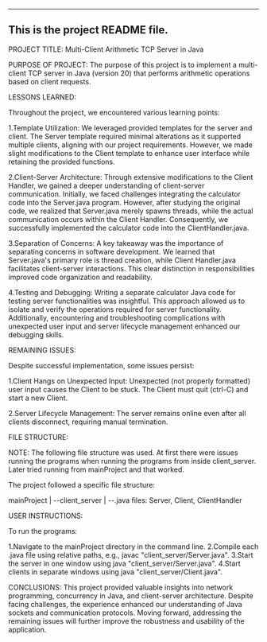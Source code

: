 ------------------------------------------------------------------------
This is the project README file. 
------------------------------------------------------------------------

PROJECT TITLE: Multi-Client Arithmetic TCP Server in Java

PURPOSE OF PROJECT: The purpose of this project is to implement a multi-client TCP server in Java (version 20) that performs arithmetic operations based on client requests.


LESSONS LEARNED:

Throughout the project, we encountered various learning points:

1.Template Utilization: We leveraged provided templates for the server and client. The Server template required minimal alterations as it supported multiple clients, aligning with our project requirements. However, we made slight modifications to the Client template to enhance user interface while retaining the provided functions.

2.Client-Server Architecture: Through extensive modifications to the Client Handler, we gained a deeper understanding of client-server communication. Initially, we faced challenges integrating the calculator code into the Server.java program. However, after studying the original code, we realized that Server.java merely spawns threads, while the actual communication occurs within the Client Handler. Consequently, we successfully implemented the calculator code into the ClientHandler.java.

3.Separation of Concerns: A key takeaway was the importance of separating concerns in software development. We learned that Server.java's primary role is thread creation, while Client Handler.java facilitates client-server interactions. This clear distinction in responsibilities improved code organization and readability.

4.Testing and Debugging: Writing a separate calculator Java code for testing server functionalities was insightful. This approach allowed us to isolate and verify the operations required for server functionality. Additionally, encountering and troubleshooting complications with unexpected user input and server lifecycle management enhanced our debugging skills.


REMAINING ISSUES:

Despite successful implementation, some issues persist:

1.Client Hangs on Unexpected Input: Unexpected (not properly formatted) user input causes the Client to be stuck. The Client must quit (ctrl-C) and start a new Client.

2.Server Lifecycle Management: The server remains online even after all clients disconnect, requiring manual termination.


FILE STRUCTURE:

NOTE: The following file structure was used. At first there were issues	running the programs when running the programs from inside client_server. Later tried running from mainProject and that worked.

The project followed a specific file structure:

mainProject
|
--client_server
  |
  --.java files: Server, Client, ClientHandler


USER INSTRUCTIONS:

To run the programs:

1.Navigate to the mainProject directory in the command line.
2.Compile each .java file using relative paths, e.g., javac "client_server/Server.java".
3.Start the server in one window using java "client_server/Server.java".
4.Start clients in separate windows using java "client_server/Client.java".

CONCLUSIONS:
This project provided valuable insights into network programming, concurrency in Java, and client-server architecture. Despite facing challenges, the experience enhanced our understanding of Java sockets and communication protocols. Moving forward, addressing the remaining issues will further improve the robustness and usability of the application.
